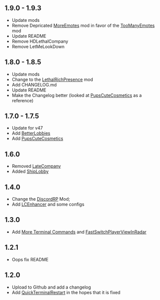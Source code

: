 ## 1.9.0 - 1.9.3

- Update mods
- Remove Depricated [MoreEmotes](https://thunderstore.io/c/lethal-company/p/Sligili/More_Emotes/) mod in favor of the [TooManyEmotes](https://thunderstore.io/c/lethal-company/p/FlipMods/TooManyEmotes/) mod
- Update README
- Remove HDLethalCompany
- Remove LetMeLookDown

## 1.8.0 - 1.8.5

- Update mods
- Change to the [LethalRichPresence](https://thunderstore.io/c/lethal-company/p/mrov/LethalRichPresence/) mod
- Add CHANGELOG.md
- Update README
- Make the Changelog better (looked at [PupsCuteCosmetics](https://thunderstore.io/c/lethal-company/p/PupVR/Pups_Cute_Cosmetics/changelog/) as a reference)

## 1.7.0 - 1.7.5

- Update for v47
- Add [BetterLobbies](https://thunderstore.io/c/lethal-company/p/Ryokune/Better_Lobbies/)
- Add [PupsCuteCosmetics](https://thunderstore.io/c/lethal-company/p/PupVR/Pups_Cute_Cosmetics/)

## 1.6.0

- Removed [LateCompany](https://thunderstore.io/c/lethal-company/p/anormaltwig/LateCompany/)
- Added [ShipLobby](https://thunderstore.io/c/lethal-company/p/tinyhoot/ShipLobby/)

## 1.4.0

- Change the [DiscordRP](https://thunderstore.io/c/lethal-company/p/Giltong/LethalCompanyDRP/) Mod;
- Add [LCEnhancer](https://thunderstore.io/c/lethal-company/p/Mom_Llama/Lethal_Company_Enhancer/) and some configs

## 1.3.0

- Add [More Terminal Commands](https://thunderstore.io/c/lethal-company/p/NavarroTech/MoreTerminalCommands/) and [FastSwitchPlayerViewInRadar](https://thunderstore.io/c/lethal-company/p/kRYstall9/FastSwitchPlayerViewInRadar/)

## 1.2.1

- Oops fix README

## 1.2.0

- Upload to Github and add a changelog
- Add [QuickTerminalRestart](https://thunderstore.io/c/lethal-company/p/Clementinise/QuickTerminalRestart/) in the hopes that it is fixed